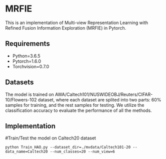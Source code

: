 # MRFIE
This is an implementation of Multi-view Representation Learning with Refined Fusion Information Exploration (MRFIE) in Pytorch.
## Requirements
  * Python=3.6.5  
  * Pytorch=1.6.0  
  * Torchvision=0.7.0
## Datasets
The model is trained on AWA/Caltech101/NUSWIDEOBJ/Reuters/CIFAR-10/Flowers-102 dataset, where each dataset are splited into two parts: 60% samples for training, and the rest samples for testing.  We utilize the classification accuracy to evaluate the performance of all the methods.
## Implementation

#Train/Test the model on Caltech20 dataset

`` python Train_HAO.py --dataset_dir=./mvdata/Caltech101-20 --data_name=Caltech20 --num_classes=20 --num_view=6 ``
